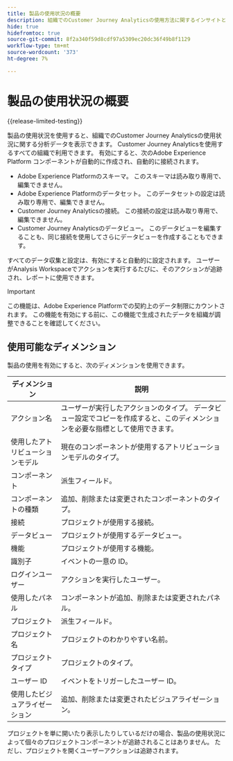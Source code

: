 ```yaml
---
title: 製品の使用状況の概要
description: 組織でのCustomer Journey Analyticsの使用方法に関するインサイトとレポートを表示します。
hide: true
hidefromtoc: true
source-git-commit: 8f2a340f59d8cdf97a5309ec20dc36f49b8f1129
workflow-type: tm+mt
source-wordcount: '373'
ht-degree: 7%

---
```


# 製品の使用状況の概要

{{release-limited-testing}}

製品の使用状況を使用すると、組織でのCustomer Journey Analyticsの使用状況に関する分析データを表示できます。 Customer Journey Analyticsを使用するすべての組織で利用できます。 有効にすると、次のAdobe Experience Platform コンポーネントが自動的に作成され、自動的に接続されます。

* Adobe Experience Platformのスキーマ。 このスキーマは読み取り専用で、編集できません。
* Adobe Experience Platformのデータセット。 このデータセットの設定は読み取り専用で、編集できません。
* Customer Journey Analyticsの接続。 この接続の設定は読み取り専用で、編集できません。
* Customer Journey Analyticsのデータビュー。 このデータビューを編集することも、同じ接続を使用してさらにデータビューを作成することもできます。

すべてのデータ収集と設定は、有効にすると自動的に設定されます。 ユーザーがAnalysis Workspaceでアクションを実行するたびに、そのアクションが追跡され、レポートに使用できます。

>[!IMPORTANT]
>
>この機能は、Adobe Experience Platformでの契約上のデータ制限にカウントされます。 この機能を有効にする前に、この機能で生成されたデータを組織が調整できることを確認してください。

## 使用可能なディメンション

製品の使用を有効にすると、次のディメンションを使用できます。

| ディメンション | 説明 |
| --- | --- |
| アクション名 | ユーザーが実行したアクションのタイプ。 データビュー設定でコピーを作成すると、このディメンションを必要な指標として使用できます。 |
| 使用したアトリビューションモデル | 現在のコンポーネントが使用するアトリビューションモデルのタイプ。 |
| コンポーネント | 派生フィールド。 |
| コンポーネントの種類 | 追加、削除または変更されたコンポーネントのタイプ。 |
| 接続 | プロジェクトが使用する接続。 |
| データビュー | プロジェクトが使用するデータビュー。 |
| 機能 | プロジェクトが使用する機能。 |
| 識別子 | イベントの一意の ID。 |
| ログインユーザー | アクションを実行したユーザー。 |
| 使用したパネル | コンポーネントが追加、削除または変更されたパネル。 |
| プロジェクト | 派生フィールド。 |
| プロジェクト名 | プロジェクトのわかりやすい名前。 |
| プロジェクトタイプ | プロジェクトのタイプ。 |
| ユーザー ID | イベントをトリガーしたユーザー ID。 |
| 使用したビジュアライゼーション | 追加、削除または変更されたビジュアライゼーション。 |

プロジェクトを単に開いたり表示したりしているだけの場合、製品の使用状況によって個々のプロジェクトコンポーネントが追跡されることはありません。 ただし、プロジェクトを開くユーザーアクションは追跡されます。

